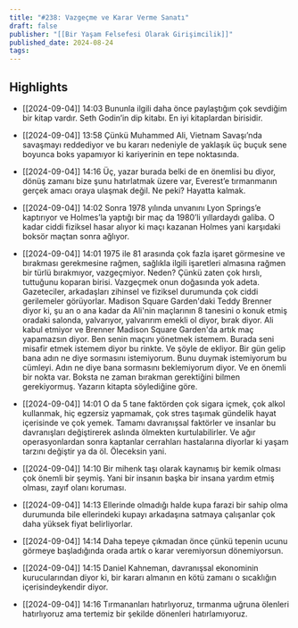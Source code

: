 ```yaml
---
title: "#238: Vazgeçme ve Karar Verme Sanatı"
draft: false
publisher: "[[Bir Yaşam Felsefesi Olarak Girişimcilik]]"
published_date: 2024-08-24
tags:
---
```



## Highlights
* [[2024-09-04]] 14:03  Bununla ilgili daha önce paylaştığım çok sevdiğim bir kitap vardır. Seth Godin’in dip kitabı. En iyi kitaplardan birisidir.

* [[2024-09-04]] 13:58  Çünkü Muhammed Ali, Vietnam Savaşı’nda savaşmayı reddediyor ve bu kararı nedeniyle de yaklaşık üç buçuk sene boyunca boks yapamıyor ki kariyerinin en tepe noktasında.

* [[2024-09-04]] 14:16  Üç, yazar burada belki de en önemlisi bu diyor, dönüş zamanı bize şunu hatırlatmak üzere var, Everest’e tırmanmanın gerçek amacı oraya ulaşmak değil. Ne peki? Hayatta kalmak.

* [[2024-09-04]] 14:02  Sonra 1978 yılında unvanını Lyon Springs’e kaptırıyor ve Holmes’la yaptığı bir maç da 1980’li yıllardaydı galiba. O kadar ciddi fiziksel hasar alıyor ki maçı kazanan Holmes yani karşıdaki boksör maçtan sonra ağlıyor.

* [[2024-09-04]] 14:01  1975 ile 81 arasında çok fazla işaret görmesine ve bırakması gerekmesine rağmen, sağlıkla ilgili işaretleri almasına rağmen bir türlü bırakmıyor, vazgeçmiyor. Neden? Çünkü zaten çok hırslı, tuttuğunu koparan birisi. Vazgeçmek onun doğasında yok adeta. Gazeteciler, arkadaşları zihinsel ve fiziksel durumunda çok ciddi gerilemeler görüyorlar. Madison Square Garden'daki Teddy Brenner diyor ki, şu an o ana kadar da Ali'nin maçlarının 8 tanesini o konuk etmiş oradaki salonda, yalvarıyor, yalvarırım emekli ol diyor, bırak diyor. Ali kabul etmiyor ve Brenner Madison Square Garden'da artık maç yapamazsın diyor. Ben senin maçını yönetmek istemem. Burada seni misafir etmek istemem diyor bu rinkte. Ve şöyle de ekliyor. Bir gün gelip bana adın ne diye sormasını istemiyorum. Bunu duymak istemiyorum bu cümleyi. Adın ne diye bana sormasını beklemiyorum diyor. Ve en önemli bir nokta var. Boksta ne zaman bırakman gerektiğini bilmen gerekiyormuş. Yazarın kitapta söylediğine göre.

* [[2024-09-04]] 14:01  O da 5 tane faktörden çok sigara içmek, çok alkol kullanmak, hiç egzersiz yapmamak, çok stres taşımak gündelik hayat içerisinde ve çok yemek. Tamamı davranışsal faktörler ve insanlar bu davranışları değiştirerek aslında ölmekten kurtulabilirler. Ve ağır operasyonlardan sonra kaptanlar cerrahları hastalarına diyorlar ki yaşam tarzını değiştir ya da öl. Öleceksin yani.

* [[2024-09-04]] 14:10  Bir mihenk taşı olarak kaynamış bir kemik olması çok önemli bir şeymiş. Yani bir insanın başka bir insana yardım etmiş olması, zayıf olanı koruması.

* [[2024-09-04]] 14:13  Ellerinde olmadığı halde kupa farazi bir sahip olma durumunda bile ellerindeki kupayı arkadaşına satmaya çalışanlar çok daha yüksek fiyat belirliyorlar.

* [[2024-09-04]] 14:14  Daha tepeye çıkmadan önce çünkü tepenin ucunu görmeye başladığında orada artık o karar veremiyorsun dönemiyorsun.

* [[2024-09-04]] 14:15  Daniel Kahneman, davranışsal ekonominin kurucularından diyor ki, bir kararı almanın en kötü zamanı o sıcaklığın içerisindeykendir diyor.

* [[2024-09-04]] 14:16  Tırmananları hatırlıyoruz, tırmanma uğruna ölenleri hatırlıyoruz ama tertemiz bir şekilde dönenleri hatırlamıyoruz.

